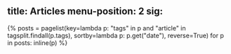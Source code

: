 title: Articles
menu-position: 2
sig:
---
{%
posts = pagelist(key=lambda p: "tags" in p and "article" in tagsplit.findall(p.tags), sortby=lambda p: p.get("date"), reverse=True)
for p in posts:
	inline(p)
%}
